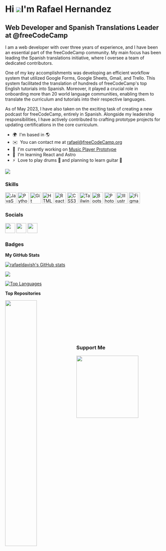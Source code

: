 Hi ![](https://user-images.githubusercontent.com/18350557/176309783-0785949b-9127-417c-8b55-ab5a4333674e.gif)I'm Rafael Hernandez
========================================================================================================================================

Web Developer and Spanish Translations Leader at @freeCodeCamp
--------------------------------------------------------------

I am a web developer with over three years of experience, and I have been an essential part of the freeCodeCamp community. My main focus has been leading the Spanish translations initiative, where I oversee a team of dedicated contributors. 

One of my key accomplishments was developing an efficient workflow system that utilized Google Forms, Google Sheets, Gmail, and Trello. This system facilitated the translation of hundreds of freeCodeCamp's top English tutorials into Spanish. Moreover, it played a crucial role in onboarding more than 20 world language communities, enabling them to translate the curriculum and tutorials into their respective languages. 

As of May 2023, I have also taken on the exciting task of creating a new podcast for freeCodeCamp, entirely in Spanish. Alongside my leadership responsibilities, I have actively contributed to crafting prototype projects for updating certifications in the core curriculum.

* 🌍  I'm based in 🌎
* ✉️  You can contact me at [rafael@freeCodeCamp.org](mailto:rafael@freeCodeCamp.org)
* 🚀  I'm currently working on [Music Player Prototype](http://7fy49b.csb.app/)
* 🧠  I'm learning React and Astro
* ⚡  Love to play drums 🥁 and planning to learn guitar 🎸

<a href="https://www.twitter.com/rafaeldavish" target="_blank" rel="noreferrer"><img
src="https://img.shields.io/twitter/follow/rafaeldavish?logo=twitter&style=for-the-badge&color=0891b2&labelColor=1c1917"
/></a>

### Skills


<p align="left">
<a href="https://developer.mozilla.org/en-US/docs/Web/JavaScript" target="_blank" rel="noreferrer"><img src="https://raw.githubusercontent.com/danielcranney/readme-generator/main/public/icons/skills/javascript-colored.svg" width="36" height="36" alt="JavaScript" /></a>
<a href="https://www.python.org/" target="_blank" rel="noreferrer"><img src="https://raw.githubusercontent.com/danielcranney/readme-generator/main/public/icons/skills/python-colored.svg" width="36" height="36" alt="Python" /></a>
<a href="https://git-scm.com/" target="_blank" rel="noreferrer"><img src="https://raw.githubusercontent.com/danielcranney/readme-generator/main/public/icons/skills/git-colored.svg" width="36" height="36" alt="Git" /></a>
<a href="https://developer.mozilla.org/en-US/docs/Glossary/HTML5" target="_blank" rel="noreferrer"><img src="https://raw.githubusercontent.com/danielcranney/readme-generator/main/public/icons/skills/html5-colored.svg" width="36" height="36" alt="HTML5" /></a>
<a href="https://reactjs.org/" target="_blank" rel="noreferrer"><img src="https://raw.githubusercontent.com/danielcranney/readme-generator/main/public/icons/skills/react-colored.svg" width="36" height="36" alt="React" /></a>
<a href="https://www.w3.org/TR/CSS/#css" target="_blank" rel="noreferrer"><img src="https://raw.githubusercontent.com/danielcranney/readme-generator/main/public/icons/skills/css3-colored.svg" width="36" height="36" alt="CSS3" /></a>
<a href="https://tailwindcss.com/" target="_blank" rel="noreferrer"><img src="https://raw.githubusercontent.com/danielcranney/readme-generator/main/public/icons/skills/tailwindcss-colored.svg" width="36" height="36" alt="TailwindCSS" /></a>
<a href="https://getbootstrap.com/" target="_blank" rel="noreferrer"><img src="https://raw.githubusercontent.com/danielcranney/readme-generator/main/public/icons/skills/bootstrap-colored.svg" width="36" height="36" alt="Bootstrap" /></a>
<a href="https://www.adobe.com/uk/products/photoshop.html" target="_blank" rel="noreferrer"><img src="https://raw.githubusercontent.com/danielcranney/readme-generator/main/public/icons/skills/photoshop-colored.svg" width="36" height="36" alt="Photoshop" /></a>
<a href="adobe.com/uk/products/illustrator.html" target="_blank" rel="noreferrer"><img src="https://raw.githubusercontent.com/danielcranney/readme-generator/main/public/icons/skills/illustrator-colored.svg" width="36" height="36" alt="Illustrator" /></a>
<a href="https://www.figma.com/" target="_blank" rel="noreferrer"><img src="https://raw.githubusercontent.com/danielcranney/readme-generator/main/public/icons/skills/figma-colored.svg" width="36" height="36" alt="Figma" /></a>
</p>


### Socials

<p align="left"> <a href="https://www.github.com/rafaeldavish" target="_blank" rel="noreferrer"><img src="https://raw.githubusercontent.com/danielcranney/readme-generator/main/public/icons/socials/github.svg" width="32" height="32" /></a> <a href="https://www.freecodecamp.org/espanol/news/author/rafael/rss" target="_blank" rel="noreferrer"><img src="https://raw.githubusercontent.com/danielcranney/readme-generator/main/public/icons/socials/rss.svg" width="32" height="32" /></a> <a href="https://www.twitter.com/rafaeldavish" target="_blank" rel="noreferrer"><img src="https://raw.githubusercontent.com/danielcranney/readme-generator/main/public/icons/socials/twitter.svg" width="32" height="32" /></a></p>

### Badges

<b>My GitHub Stats</b>

<a href="http://www.github.com/rafaeldavish"><img src="https://github-readme-stats.vercel.app/api?username=rafaeldavish&show_icons=true&hide=&count_private=true&title_color=0891b2&text_color=ffffff&icon_color=0891b2&bg_color=1c1917&hide_border=true&show_icons=true" alt="rafaeldavish's GitHub stats" /></a>

<a href="http://www.github.com/rafaeldavish"><img src="https://github-readme-streak-stats.herokuapp.com/?user=rafaeldavish&stroke=ffffff&background=1c1917&ring=0891b2&fire=0891b2&currStreakNum=ffffff&currStreakLabel=0891b2&sideNums=ffffff&sideLabels=ffffff&dates=ffffff&hide_border=true" /></a>

<a href="https://github.com/rafaeldavish" align="left"><img src="https://github-readme-stats.vercel.app/api/top-langs/?username=rafaeldavish&langs_count=10&title_color=0891b2&text_color=ffffff&icon_color=0891b2&bg_color=1c1917&hide_border=true&locale=en&custom_title=Top%20%Languages" alt="Top Languages" /></a>

<b>Top Repositories</b>

<div width="100%" align="center"><a href="https://github.com/rafaeldavish/car-clicker" align="left"><img align="left" width="45%" src="https://github-readme-stats.vercel.app/api/pin/?username=rafaeldavish&repo=car-clicker&title_color=0891b2&text_color=ffffff&icon_color=0891b2&bg_color=1c1917&hide_border=true&locale=en" /></a></div><br /><br /><br /><br /><br /><br /><br />

### Support Me

<a href="https://www.buymeacoffee.com/rafaeldavish"><img src="https://cdn.buymeacoffee.com/buttons/v2/default-yellow.png" width="200" /></a>
